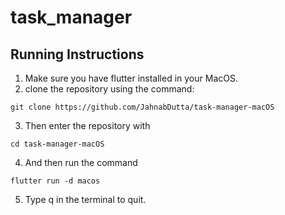 # task_manager

## Running Instructions
1. Make sure you have flutter installed in your MacOS.
2. clone the repository using the command:

```
git clone https://github.com/JahnabDutta/task-manager-macOS
```

3. Then enter the repository with
```
cd task-manager-macOS
```
4. And then run the command
```
flutter run -d macos
```
5. Type q in the terminal to quit.

